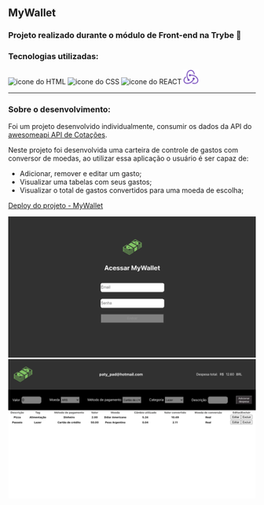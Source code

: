 ## MyWallet

### Projeto realizado durante o módulo de Front-end na Trybe 💚

### Tecnologias utilizadas:
<div>
  <img width="30px" src="https://cdn.jsdelivr.net/gh/devicons/devicon/icons/html5/html5-plain-wordmark.svg" alt='icone do HTML'>
  <img width="30px" src="https://cdn.jsdelivr.net/gh/devicons/devicon/icons/css3/css3-plain-wordmark.svg" alt='icone do CSS'>
  <img width="30px" src="https://cdn.jsdelivr.net/gh/devicons/devicon/icons/react/react-original-wordmark.svg" alt='icone do REACT'>
  <img width="30px" src="https://raw.githubusercontent.com/devicons/devicon/master/icons/redux/redux-original.svg" alt="Redux">
</div>

---

### Sobre o desenvolvimento:
Foi um projeto desenvolvido individualmente, consumir os dados da API do [awesomeapi API de Cotações](https://economia.awesomeapi.com.br/json/all).

Neste projeto foi desenvolvida uma carteira de controle de gastos com conversor de moedas, ao utilizar essa aplicação o usuário é ser capaz de:

* Adicionar, remover e editar um gasto;
* Visualizar uma tabelas com seus gastos;
* Visualizar o total de gastos convertidos para uma moeda de escolha;

[Deploy do projeto - MyWallet](https://my-wallet-8bzs95e6x-patriciapadilha.vercel.app/) 

![Tela Login](images/login.png)
![Tela Carteira](images/tela.png)